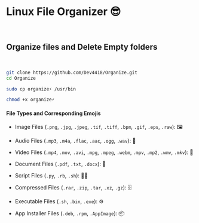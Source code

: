 # Linux File Organizer 😎 
<br>

## Organize files and Delete Empty folders
<br>

```sh
git clone https://github.com/Dev4418/Organize.git
cd Organize
```
```sh
sudo cp organize⚡ /usr/bin
```
```sh
chmod +x organize⚡
```
#### File Types and Corresponding Emojis


- Image Files (`.png`, `.jpg`, `.jpeg`, `.tif`, `.tiff`, `.bpm`, `.gif`, `.eps`, `.raw`): 🖼️
  
- Audio Files (`.mp3`, `.m4a`, `.flac`, `.aac`, `.ogg`, `.wav`): 🎵
  
- Video Files (`.mp4`, `.mov`, `.avi`, `.mpg`, `.mpeg`, `.webm`, `.mpv`, `.mp2`, `.wmv`, `.mkv`): 🎥
  
- Document Files (`.pdf`, `.txt`, `.docx`): 📄
  
- Script Files (`.py`, `.rb`, `.sh`): 👨‍💻
  
- Compressed Files (`.rar`, `.zip`, `.tar`, `.xz`, `.gz`): 🗄️
  
- Executable Files (`.sh`, `.bin`, `.exe`): ⚙️
  
- App Installer Files (`.deb`, `.rpm`, `.AppImage`): 📦

